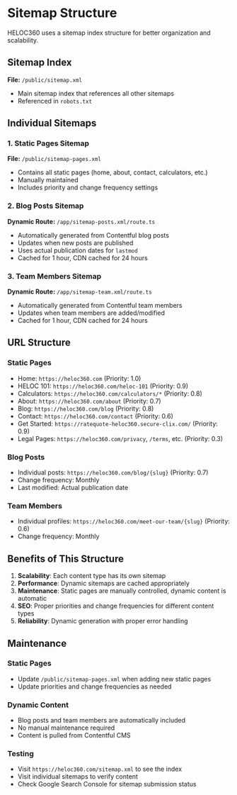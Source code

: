 # Sitemap Structure

HELOC360 uses a sitemap index structure for better organization and scalability.

## Sitemap Index

**File:** `/public/sitemap.xml`

-   Main sitemap index that references all other sitemaps
-   Referenced in `robots.txt`

## Individual Sitemaps

### 1. Static Pages Sitemap

**File:** `/public/sitemap-pages.xml`

-   Contains all static pages (home, about, contact, calculators, etc.)
-   Manually maintained
-   Includes priority and change frequency settings

### 2. Blog Posts Sitemap

**Dynamic Route:** `/app/sitemap-posts.xml/route.ts`

-   Automatically generated from Contentful blog posts
-   Updates when new posts are published
-   Uses actual publication dates for `lastmod`
-   Cached for 1 hour, CDN cached for 24 hours

### 3. Team Members Sitemap

**Dynamic Route:** `/app/sitemap-team.xml/route.ts`

-   Automatically generated from Contentful team members
-   Updates when team members are added/modified
-   Cached for 1 hour, CDN cached for 24 hours

## URL Structure

### Static Pages

-   Home: `https://heloc360.com` (Priority: 1.0)
-   HELOC 101: `https://heloc360.com/heloc-101` (Priority: 0.9)
-   Calculators: `https://heloc360.com/calculators/*` (Priority: 0.8)
-   About: `https://heloc360.com/about` (Priority: 0.7)
-   Blog: `https://heloc360.com/blog` (Priority: 0.8)
-   Contact: `https://heloc360.com/contact` (Priority: 0.6)
-   Get Started: `https://ratequote-heloc360.secure-clix.com/` (Priority: 0.9)
-   Legal Pages: `https://heloc360.com/privacy`, `/terms`, etc. (Priority: 0.3)

### Blog Posts

-   Individual posts: `https://heloc360.com/blog/{slug}` (Priority: 0.7)
-   Change frequency: Monthly
-   Last modified: Actual publication date

### Team Members

-   Individual profiles: `https://heloc360.com/meet-our-team/{slug}` (Priority: 0.6)
-   Change frequency: Monthly

## Benefits of This Structure

1. **Scalability**: Each content type has its own sitemap
2. **Performance**: Dynamic sitemaps are cached appropriately
3. **Maintenance**: Static pages are manually controlled, dynamic content is automatic
4. **SEO**: Proper priorities and change frequencies for different content types
5. **Reliability**: Dynamic generation with proper error handling

## Maintenance

### Static Pages

-   Update `/public/sitemap-pages.xml` when adding new static pages
-   Update priorities and change frequencies as needed

### Dynamic Content

-   Blog posts and team members are automatically included
-   No manual maintenance required
-   Content is pulled from Contentful CMS

### Testing

-   Visit `https://heloc360.com/sitemap.xml` to see the index
-   Visit individual sitemaps to verify content
-   Check Google Search Console for sitemap submission status
